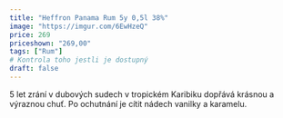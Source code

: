 ```yaml
---
title: "Heffron Panama Rum 5y 0,5l 38%"
image: "https://imgur.com/6EwHzeQ"
price: 269
priceshown: "269,00" 
tags: ["Rum"]
# Kontrola toho jestli je dostupný
draft: false
---
```

5 let zrání v dubových sudech v tropickém Karibiku dopřává krásnou a výraznou chuť. Po ochutnání je cítit nádech vanilky a karamelu. 